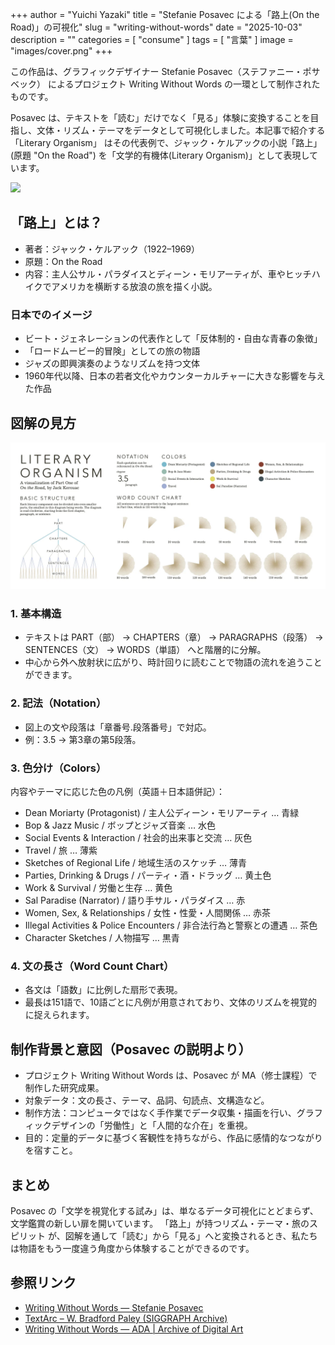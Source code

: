 +++
author = "Yuichi Yazaki"
title = "Stefanie Posavec による「路上(On the Road)」の可視化"
slug = "writing-without-words"
date = "2025-10-03"
description = ""
categories = [
    "consume"
]
tags = [
    "言葉"
]
image = "images/cover.png"
+++

この作品は、グラフィックデザイナー Stefanie Posavec（ステファニー・ポサベック） によるプロジェクト Writing Without Words の一環として制作されたものです。

Posavec は、テキストを「読む」だけでなく「見る」体験に変換することを目指し、文体・リズム・テーマをデータとして可視化しました。本記事で紹介する 「Literary Organism」 はその代表例で、ジャック・ケルアックの小説「路上」(原題 "On the Road") を「文学的有機体(Literary Organism)」として表現しています。

<!--more-->

![](images/mainwork.png)

## 「路上」とは？

- 著者：ジャック・ケルアック（1922–1969）
- 原題：On the Road
- 内容：主人公サル・パラダイスとディーン・モリアーティが、車やヒッチハイクでアメリカを横断する放浪の旅を描く小説。

### 日本でのイメージ
- ビート・ジェネレーションの代表作として「反体制的・自由な青春の象徴」
- 「ロードムービー的冒険」としての旅の物語
- ジャズの即興演奏のようなリズムを持つ文体
- 1960年代以降、日本の若者文化やカウンターカルチャーに大きな影響を与えた作品



## 図解の見方

![](images/legend.png)

### 1. 基本構造
- テキストは PART（部） → CHAPTERS（章） → PARAGRAPHS（段落） → SENTENCES（文） → WORDS（単語） へと階層的に分解。
- 中心から外へ放射状に広がり、時計回りに読むことで物語の流れを追うことができます。

### 2. 記法（Notation）
- 図上の文や段落は「章番号.段落番号」で対応。
- 例：3.5 → 第3章の第5段落。

### 3. 色分け（Colors）

内容やテーマに応じた色の凡例（英語＋日本語併記）：

- Dean Moriarty (Protagonist) / 主人公ディーン・モリアーティ … 青緑
- Bop & Jazz Music / ボップとジャズ音楽 … 水色
- Social Events & Interaction / 社会的出来事と交流 … 灰色
- Travel / 旅 … 薄紫
- Sketches of Regional Life / 地域生活のスケッチ … 薄青
- Parties, Drinking & Drugs / パーティ・酒・ドラッグ … 黄土色
- Work & Survival / 労働と生存 … 黄色
- Sal Paradise (Narrator) / 語り手サル・パラダイス … 赤
- Women, Sex, & Relationships / 女性・性愛・人間関係 … 赤茶
- Illegal Activities & Police Encounters / 非合法行為と警察との遭遇 … 茶色
- Character Sketches / 人物描写 … 黒青

### 4. 文の長さ（Word Count Chart）

- 各文は「語数」に比例した扇形で表現。
- 最長は151語で、10語ごとに凡例が用意されており、文体のリズムを視覚的に捉えられます。





## 制作背景と意図（Posavec の説明より）

- プロジェクト Writing Without Words は、Posavec が MA（修士課程）で制作した研究成果。
- 対象データ：文の長さ、テーマ、品詞、句読点、文構造など。
- 制作方法：コンピュータではなく手作業でデータ収集・描画を行い、グラフィックデザインの「労働性」と「人間的な介在」を重視。
- 目的：定量的データに基づく客観性を持ちながら、作品に感情的なつながりを宿すこと。



## まとめ

Posavec の「文学を視覚化する試み」は、単なるデータ可視化にとどまらず、文学鑑賞の新しい扉を開いています。
「路上」が持つリズム・テーマ・旅のスピリット が、図解を通して「読む」から「見る」へと変換されるとき、私たちは物語をもう一度違う角度から体験することができるのです。



## 参照リンク

- [Writing Without Words — Stefanie Posavec](https://www.stefanieposavec.com/archive/writing-without-words)
- [TextArc – W. Bradford Paley (SIGGRAPH Archive)](https://history.siggraph.org/artwork/w-bradford-paley-textarc/)
- [Writing Without Words — ADA | Archive of Digital Art](https://digitalartarchive.at/database/work/3358/)

